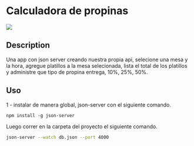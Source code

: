 # Calculadora de propinas

![](screen-capture.gif)

## Description

Una app con json server creando nuestra propia api, selecione una mesa y la hora, agregue platillos a la mesa selecionada, lista el total de los platillos 
y administre que tipo de propina entrega, 10%, 25%, 50%.

## Uso
1 - instalar de manera global, json-server con el siguiente comando.

```
npm install -g json-server
```

Luego correr en la carpeta del proyecto el siguiente comando.

```bash
json-server --watch db.json --port 4000
```
